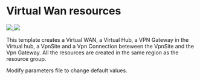# Virtual Wan resources

<a href="https://portal.azure.com/#create/Microsoft.Template/uri/https%3A%2F%2Fraw.githubusercontent.com%2FAzure%2Fazure-quickstart-templates%2Fmaster%2F101-virtual-wan%2Fazuredeploy.json" target="_blank">
    <img src="http://azuredeploy.net/deploybutton.png"/>
</a>
<a href="http://armviz.io/#/?load=https%3A%2F%2Fraw.githubusercontent.com%2FAzure%2Fazure-quickstart-templates%2Fmaster%2F101-virtual-wan%2Fazuredeploy.json" target="_blank">
    <img src="http://armviz.io/visualizebutton.png"/>
</a>

This template creates a Virtual WAN, a Virtual Hub, a VPN Gateway in the Virtual hub, a VpnSite and a Vpn Connection beteween the VpnSite and the Vpn Gateway. All the resources are created in the same region as the resource group. 

Modify parameters file to change default values.